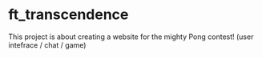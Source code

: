 # ft_transcendence
This project is about creating a website for the mighty Pong contest! (user intefrace / chat / game)
